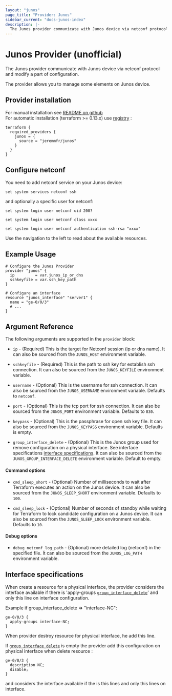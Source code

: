 ```yaml
---
layout: "junos"
page_title: "Provider: Junos"
sidebar_current: "docs-junos-index"
description: |-
  The Junos provider communicate with Junos device via netconf protocol and modify a part of configuration
---
```


# Junos Provider (unofficial)

The Junos provider communicate with Junos device via netconf protocol
and modify a part of configuration.

The provider allows you to manage some elements on Junos device.

## Provider installation
For manual installation see [README on github](https://github.com/jeremmfr/terraform-provider-junos#install-binary-on-disk)<br>
For automatic installation (terraform >= 0.13.x) use [registry](https://registry.terraform.io/providers/jeremmfr/junos/) :

```hcl
terraform {
  required_providers {
    junos = {
      source = "jeremmfr/junos"
    }
  }
}
```

## Configure netconf

You need to add netconf service on your Junos device:

```text
set system services netconf ssh
```

and optionally a specific user for netconf:

```text
set system login user netconf uid 200?

set system login user netconf class xxxx

set system login user netconf authentication ssh-rsa "xxxx"
```

Use the navigation to the left to read about the available resources.

## Example Usage

```hcl
# Configure the Junos Provider
provider "junos" {
  ip         = var.junos_ip_or_dns
  sshkeyfile = var.ssh_key_path
}

# Configure an interface
resource "junos_interface" "server1" {
  name = "ge-0/0/3"
  # ...
}
```

## Argument Reference

The following arguments are supported in the `provider` block:

* `ip` - (Required) This is the target for Netconf session (ip or dns name).
  It can also be sourced from the `JUNOS_HOST` environment variable.

* `sshkeyfile` - (Required) This is the path to ssh key for establish ssh
  connection. It can also be sourced from the `JUNOS_KEYFILE` environment
  variable.

* `username` - (Optional) This is the username for ssh connection.
  It can also be sourced from the `JUNOS_USERNAME` environment variable.
  Defaults to `netconf`.

* `port` - (Optional) This is the tcp port for ssh connection.
  It can also be sourced from the `JUNOS_PORT` environment variable.
  Defaults to `830`.

* `keypass` - (Optional) This is the passphrase for open ssh key file.
  It can also be sourced from the `JUNOS_KEYPASS` environment variable.
  Defaults is empty.

* `group_interface_delete` - (Optional) This is the Junos group used for remove configuration on a physical interface. See interface specifications [interface specifications](#interface-specifications). It can also be sourced from the `JUNOS_GROUP_INTERFACE_DELETE` environment variable. Default to empty.

#### Command options
* `cmd_sleep_short` - (Optional) Number of milliseconds to wait after Terraform executes an action on the Junos device. It can also be sourced from the `JUNOS_SLEEP_SHORT` environment variable.
  Defaults to `100`.

* `cmd_sleep_lock` - (Optional) Number of seconds of standby while waiting for Terraform to lock candidate configuration on a Junos device. It can also be sourced from the `JUNOS_SLEEP_LOCK` environment variable.
  Defaults to `10`.

#### Debug options
* `debug_netconf_log_path` - (Optional) more detailed log (netconf) in the specified file. It can also be sourced from the `JUNOS_LOG_PATH` environment variable.

## Interface specifications

When create a resource for a physical interface, the provider considers the interface available if there is 'apply-groups [`group_interface_delete`](#group_interface_delete)' and only this line on interface configuration.

Example if group_interface_delete => "interface-NC":

```text
ge-0/0/3 {
  apply-groups interface-NC;
}
```

When provider destroy resource for physical interface, he add this line.

If [`group_interface_delete`](#group_interface_delete) is empty the provider add this configuration on physical interface when delete resource :

```text
ge-0/0/3 {
  description NC;
  disable;
}
```

and considers the interface available if the is this lines and only this lines on interface.
